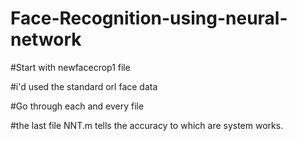 # Face-Recognition-using-neural-network

#Start with newfacecrop1 file

#i'd used the standard orl face data

#Go through each and every file

#the last file NNT.m tells the accuracy to which are system works.
